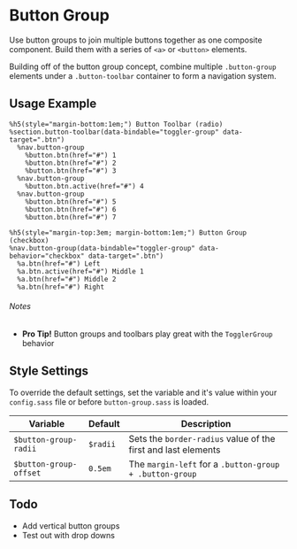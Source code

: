 
# Button Group
Use button groups to join multiple buttons together as one composite component.
Build them with a series of `<a>` or `<button>` elements.

Building off of the button group concept, combine multiple `.button-group`
elements under a `.button-toolbar` container to form a navigation system.

## Usage Example

<!--~ markup/button-group.html.haml -->
```haml
%h5(style="margin-bottom:1em;") Button Toolbar (radio)
%section.button-toolbar(data-bindable="toggler-group" data-target=".btn")
  %nav.button-group
    %button.btn(href="#") 1
    %button.btn(href="#") 2
    %button.btn(href="#") 3
  %nav.button-group
    %button.btn.active(href="#") 4
  %nav.button-group
    %button.btn(href="#") 5
    %button.btn(href="#") 6
    %button.btn(href="#") 7

%h5(style="margin-top:3em; margin-bottom:1em;") Button Group (checkbox)
%nav.button-group(data-bindable="toggler-group" data-behavior="checkbox" data-target=".btn")
  %a.btn(href="#") Left
  %a.btn.active(href="#") Middle 1
  %a.btn(href="#") Middle 2
  %a.btn(href="#") Right
```
<!-- end -->

###### Notes
- **Pro Tip!** Button groups and toolbars play great with the `TogglerGroup` behavior

## Style Settings
To override the default settings, set the variable and it's value
within your `config.sass` file or before `button-group.sass` is loaded.

Variable               | Default    | Description
---------------------- | ---------- | -------------------------------------------
`$button-group-radii`  | `$radii`   | Sets the `border-radius` value of the first and last elements
`$button-group-offset` | `0.5em`    | The `margin-left` for a `.button-group + .button-group`

## Todo
- Add vertical button groups
- Test out with drop downs

